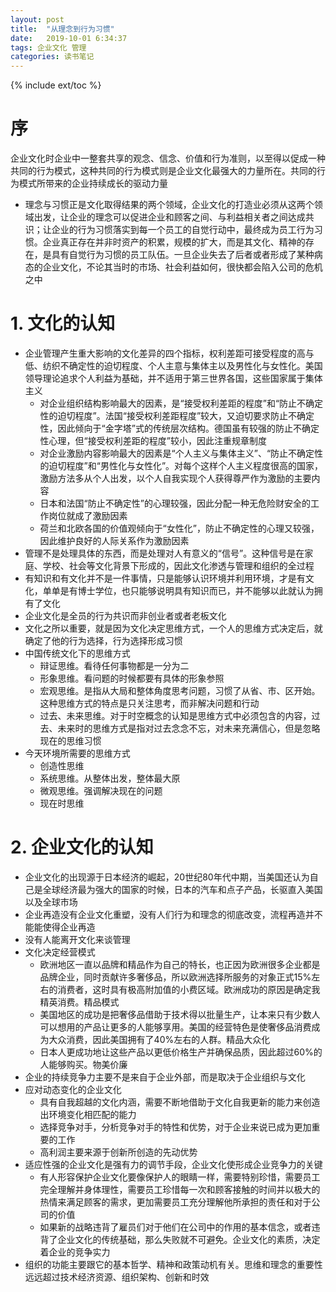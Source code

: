 ```yaml
---
layout: post
title:  "从理念到行为习惯"
date:   2019-10-01 6:34:37
tags: 企业文化 管理
categories: 读书笔记
---
```

{% include ext/toc %}

# 序

企业文化时企业中一整套共享的观念、信念、价值和行为准则，以至得以促成一种共同的行为模式，这种共同的行为模式则是企业文化最强大的力量所在。共同的行为模式所带来的企业持续成长的驱动力量
- 理念与习惯正是文化取得结果的两个领域，企业文化的打造业必须从这两个领域出发，让企业的理念可以促进企业和顾客之间、与利益相关者之间达成共识；让企业的行为习惯落实到每一个员工的自觉行动中，最终成为员工行为习惯。企业真正存在并非时资产的积累，规模的扩大，而是其文化、精神的存在，是具有自觉行为习惯的员工队伍。一旦企业失去了后者或者形成了某种病态的企业文化，不论其当时的市场、社会利益如何，很快都会陷入公司的危机之中


# 1. 文化的认知

- 企业管理产生重大影响的文化差异的四个指标，权利差距可接受程度的高与低、纺织不确定性的迫切程度、个人主意与集体主以及男性化与女性化。美国领导理论追求个人利益为基础，并不适用于第三世界各国，这些国家属于集体主义
    + 对企业组织结构影响最大的因素，是“接受权利差距的程度”和“防止不确定性的迫切程度”。法国“接受权利差距程度”较大，又迫切要求防止不确定性，因此倾向于“金字塔”式的传统层次结构。德国虽有较强的防止不确定性心理，但“接受权利差距的程度”较小，因此注重规章制度
    + 对企业激励内容影响最大的因素是“个人主义与集体主义”、“防止不确定性的迫切程度”和“男性化与女性化”。对每个这样个人主义程度很高的国家，激励方法多从个人出发，以个人自我实现个人获得尊严作为激励的主要内容
    + 日本和法国“防止不确定性”的心理较强，因此分配一种无危险财安全的工作岗位就成了激励因素
    + 荷兰和北欧各国的价值观倾向于“女性化”，防止不确定性的心理又较强，因此维护良好的人际关系作为激励因素
- 管理不是处理具体的东西，而是处理对人有意义的“信号”。这种信号是在家庭、学校、社会等文化背景下形成的，因此文化渗透与管理和组织的全过程
- 有知识和有文化并不是一件事情，只是能够认识环境并利用环境，才是有文化，单单是有博士学位，也只能够说明具有知识而已，并不能够以此就认为拥有了文化
- 企业文化是全员的行为共识而非创业者或者老板文化
- 文化之所以重要，就是因为文化决定思维方式，一个人的思维方式决定后，就确定了他的行为选择，行为选择形成习惯
- 中国传统文化下的思维方式
    + 辩证思维。看待任何事物都是一分为二
    + 形象思维。看问题的时候都要有具体的形象参照
    + 宏观思维。是指从大局和整体角度思考问题，习惯了从省、市、区开始。这种思维方式的特点是只关注思考，而非解决问题和行动
    + 过去、未来思维。对于时空概念的认知是思维方式中必须包含的内容，过去、未来时的思维方式是指对过去念念不忘，对未来充满信心，但是忽略现在的思维习惯
- 今天环境所需要的思维方式
    + 创造性思维
    + 系统思维。从整体出发，整体最大原
    + 微观思维。强调解决现在的问题
    + 现在时思维

# 2. 企业文化的认知

- 企业文化的出现源于日本经济的崛起，20世纪80年代中期，当美国还认为自己是全球经济最为强大的国家的时候，日本的汽车和点子产品，长驱直入美国以及全球市场
- 企业再造没有企业文化重塑，没有人们行为和理念的彻底改变，流程再造并不能能使得企业再造
- 没有人能离开文化来谈管理
- 文化决定经营模式
    + 欧洲地区一直以品牌和精品作为自己的特长，也正因为欧洲很多企业都是品牌企业，同时贡献许多奢侈品，所以欧洲选择所服务的对象正式15%左右的消费者，这时具有极高附加值的小费区域。欧洲成功的原因是确定我精英消费。精品模式
    + 美国地区的成功是把奢侈品借助于技术得以批量生产，让本来只有少数人可以想用的产品让更多的人能够享用。美国的经营特色是使奢侈品消费成为大众消费，因此美国拥有了40%左右的人群。精品大众化
    + 日本人更成功地让这些产品以更低价格生产并确保品质，因此超过60%的人能够购买。物美价廉
- 企业的持续竞争力主要不是来自于企业外部，而是取决于企业组织与文化
- 应对动态变化的企业文化
    + 具有自我超越的文化内涵，需要不断地借助于文化自我更新的能力来创造出环境变化相匹配的能力
    + 选择竞争对手，分析竞争对手的特性和优势，对于企业来说已成为更加重要的工作
    + 高利润主要来源于创新所创造的先动优势
- 适应性强的企业文化是强有力的调节手段，企业文化使形成企业竞争力的关键
    + 有人形容保护企业文化要像保护人的眼睛一样，需要特别珍惜，需要员工完全理解并身体理性，需要员工珍惜每一次和顾客接触的时间并以极大的热情来满足顾客的需求，更加需要员工充分理解他所承担的责任和对于公司的价值
    + 如果新的战略违背了雇员们对于他们在公司中的作用的基本信念，或者违背了企业文化的传统基础，那么失败就不可避免。企业文化的素质，决定着企业的竞争实力
- 组织的功能主要跟它的基本哲学、精神和政策动机有关。思维和理念的重要性远远超过技术经济资源、组织架构、创新和时效
